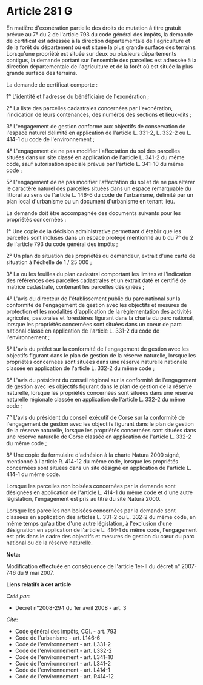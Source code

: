 # Article 281 G

En matière d'exonération partielle des droits de mutation à titre gratuit prévue au 7° du 2 de l'article 793 du code général
des impôts, la demande de certificat est adressée à la direction départementale de l'agriculture et de la forêt du
département où est située la plus grande surface des terrains. Lorsqu'une propriété est située sur deux ou plusieurs
départements contigus, la demande portant sur l'ensemble des parcelles est adressée à la direction départementale de
l'agriculture et de la forêt où est située la plus grande surface des terrains. 

La demande de certificat comporte : 

1° L'identité et l'adresse du bénéficiaire de l'exonération ; 

2° La liste des parcelles cadastrales concernées par l'exonération, l'indication de leurs contenances, des numéros des
sections et lieux-dits ; 

3° L'engagement de gestion conforme aux objectifs de conservation de l'espace naturel délimité en application de l'article L.
331-2, L. 332-2 ou L. 414-1 du code de l'environnement ; 

4° L'engagement de ne pas modifier l'affectation du sol des parcelles situées dans un site classé en application de l'article
L. 341-2 du même code, sauf autorisation spéciale prévue par l'article L. 341-10 du même code ; 

5° L'engagement de ne pas modifier l'affectation du sol et de ne pas altérer le caractère naturel des parcelles situées dans
un espace remarquable du littoral au sens de l'article L. 146-6 du code de l'urbanisme, délimité par un plan local
d'urbanisme ou un document d'urbanisme en tenant lieu. 

La demande doit être accompagnée des documents suivants pour les propriétés concernées : 

1° Une copie de la décision administrative permettant d'établir que les parcelles sont incluses dans un espace protégé
mentionné au b du 7° du 2 de l'article 793 du code général des impôts ; 

2° Un plan de situation des propriétés du demandeur, extrait d'une carte de situation à l'échelle de 1 / 25 000 ; 

3° La ou les feuilles du plan cadastral comportant les limites et l'indication des références des parcelles cadastrales et un
extrait daté et certifié de matrice cadastrale, contenant les parcelles désignées ; 

4° L'avis du directeur de l'établissement public du parc national sur la conformité de l'engagement de gestion avec les
objectifs et mesures de protection et les modalités d'application de la réglementation des activités agricoles, pastorales et
forestières figurant dans la charte du parc national, lorsque les propriétés concernées sont situées dans un coeur de parc
national classé en application de l'article L. 331-2 du code de l'environnement ; 

5° L'avis du préfet sur la conformité de l'engagement de gestion avec les objectifs figurant dans le plan de gestion de la
réserve naturelle, lorsque les propriétés concernées sont situées dans une réserve naturelle nationale classée en application
de l'article L. 332-2 du même code ; 

6° L'avis du président du conseil régional sur la conformité de l'engagement de gestion avec les objectifs figurant dans le
plan de gestion de la réserve naturelle, lorsque les propriétés concernées sont situées dans une réserve naturelle régionale
classée en application de l'article L. 332-2 du même code ; 

7° L'avis du président du conseil exécutif de Corse sur la conformité de l'engagement de gestion avec les objectifs figurant
dans le plan de gestion de la réserve naturelle, lorsque les propriétés concernées sont situées dans une réserve naturelle de
Corse classée en application de l'article L. 332-2 du même code ; 

8° Une copie du formulaire d'adhésion à la charte Natura 2000 signé, mentionné à l'article R. 414-12 du même code, lorsque
les propriétés concernées sont situées dans un site désigné en application de l'article L. 414-1 du même code. 

Lorsque les parcelles non boisées concernées par la demande sont désignées en application de l'article L. 414-1 du même code
et d'une autre législation, l'engagement est pris au titre du site Natura 2000. 

Lorsque les parcelles non boisées concernées par la demande sont classées en application des articles L. 331-2 ou L. 332-2 du
même code, en même temps qu'au titre d'une autre législation, à l'exclusion d'une désignation en application de l'article L.
414-1 du même code, l'engagement est pris dans le cadre des objectifs et mesures de gestion du cœur du parc national ou de la
réserve naturelle.

**Nota:**

Modification effectuée en conséquence de l'article 1er-II du décret n° 2007-746 du 9 mai 2007.

**Liens relatifs à cet article**

_Créé par_:

  - Décret n°2008-294 du 1er avril 2008 - art. 3

_Cite_:

  - Code général des impôts, CGI. - art. 793
  - Code de l'urbanisme - art. L146-6
  - Code de l'environnement - art. L331-2
  - Code de l'environnement - art. L332-2
  - Code de l'environnement - art. L341-10
  - Code de l'environnement - art. L341-2
  - Code de l'environnement - art. L414-1
  - Code de l'environnement - art. R414-12
